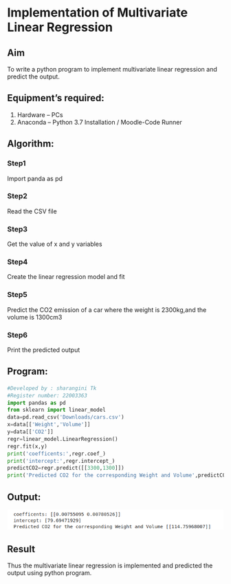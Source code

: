 # Implementation of Multivariate Linear Regression
## Aim
To write a python program to implement multivariate linear regression and predict the output.
## Equipment’s required:
1.	Hardware – PCs
2.	Anaconda – Python 3.7 Installation / Moodle-Code Runner
## Algorithm:
### Step1
Import panda as pd

### Step2
Read the CSV file

### Step3
Get the value of x and y variables

### Step4
Create the linear regression model and fit

### Step5
Predict the CO2 emission of a car where the weight is 2300kg,and the volume is 1300cm3

### Step6
Print the predicted output

## Program:
```python
#Developed by : sharangini Tk
#Register number: 22003363
import pandas as pd
from sklearn import linear_model
data=pd.read_csv('Downloads/cars.csv')
x=data[['Weight','Volume']]
y=data[['CO2']]
regr=linear_model.LinearRegression()
regr.fit(x,y)
print('coefficents:',regr.coef_)
print('intercept:',regr.intercept_)
predictCO2=regr.predict([[3300,1300]])
print('Predicted CO2 for the corresponding Weight and Volume',predictCO2)
```
## Output:
![output](/MLR.png)

## Result
Thus the multivariate linear regression is implemented and predicted the output using python program.